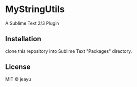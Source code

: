 MyStringUtils
=============
A Sublime Text 2/3 Plugin

## Installation
clone this repository into Sublime Text "Packages" directory.

## License
MIT © jeayu
